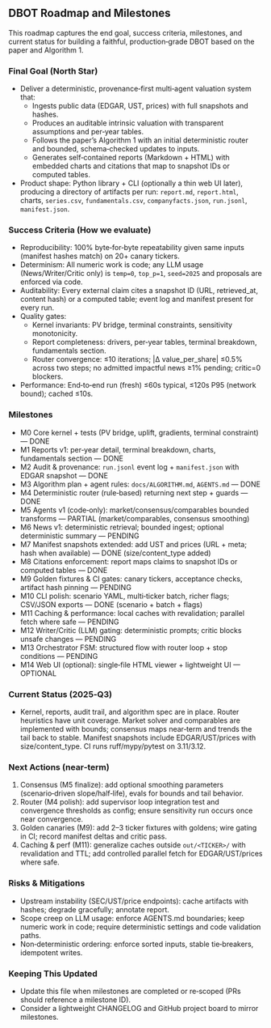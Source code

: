 ## DBOT Roadmap and Milestones

This roadmap captures the end goal, success criteria, milestones, and current status for building a faithful, production‑grade DBOT based on the paper and Algorithm 1.

### Final Goal (North Star)
- Deliver a deterministic, provenance‑first multi‑agent valuation system that:
  - Ingests public data (EDGAR, UST, prices) with full snapshots and hashes.
  - Produces an auditable intrinsic valuation with transparent assumptions and per‑year tables.
  - Follows the paper’s Algorithm 1 with an initial deterministic router and bounded, schema‑checked updates to inputs.
  - Generates self‑contained reports (Markdown + HTML) with embedded charts and citations that map to snapshot IDs or computed tables.
- Product shape: Python library + CLI (optionally a thin web UI later), producing a directory of artifacts per run: `report.md`, `report.html`, charts, `series.csv`, `fundamentals.csv`, `companyfacts.json`, `run.jsonl`, `manifest.json`.

### Success Criteria (How we evaluate)
- Reproducibility: 100% byte‑for‑byte repeatability given same inputs (manifest hashes match) on 20+ canary tickers.
- Determinism: All numeric work is code; any LLM usage (News/Writer/Critic only) is `temp=0`, `top_p=1`, `seed=2025` and proposals are enforced via code.
- Auditability: Every external claim cites a snapshot ID (URL, retrieved_at, content hash) or a computed table; event log and manifest present for every run.
- Quality gates:
  - Kernel invariants: PV bridge, terminal constraints, sensitivity monotonicity.
  - Report completeness: drivers, per‑year tables, terminal breakdown, fundamentals section.
  - Router convergence: ≤10 iterations; |Δ value_per_share| ≤0.5% across two steps; no admitted impactful news ≥1% pending; critic=0 blockers.
- Performance: End‑to‑end run (fresh) ≤60s typical, ≤120s P95 (network bound); cached ≤10s.

### Milestones
- M0 Core kernel + tests (PV bridge, uplift, gradients, terminal constraint) — DONE
- M1 Reports v1: per‑year detail, terminal breakdown, charts, fundamentals section — DONE
- M2 Audit & provenance: `run.jsonl` event log + `manifest.json` with EDGAR snapshot — DONE
- M3 Algorithm plan + agent rules: `docs/ALGORITHM.md`, `AGENTS.md` — DONE
- M4 Deterministic router (rule‑based) returning next step + guards — DONE
- M5 Agents v1 (code‑only): market/consensus/comparables bounded transforms — PARTIAL (market/comparables, consensus smoothing)
- M6 News v1: deterministic retrieval; bounded ingest; optional deterministic summary — PENDING
- M7 Manifest snapshots extended: add UST and prices (URL + meta; hash when available) — DONE (size/content_type added)
- M8 Citations enforcement: report maps claims to snapshot IDs or computed tables — DONE
- M9 Golden fixtures & CI gates: canary tickers, acceptance checks, artifact hash pinning — PENDING
- M10 CLI polish: scenario YAML, multi‑ticker batch, richer flags; CSV/JSON exports — DONE (scenario + batch + flags)
- M11 Caching & performance: local caches with revalidation; parallel fetch where safe — PENDING
- M12 Writer/Critic (LLM) gating: deterministic prompts; critic blocks unsafe changes — PENDING
- M13 Orchestrator FSM: structured flow with router loop + stop conditions — PENDING
- M14 Web UI (optional): single‑file HTML viewer + lightweight UI — OPTIONAL

### Current Status (2025‑Q3)
- Kernel, reports, audit trail, and algorithm spec are in place. Router heuristics have unit coverage. Market solver and comparables are implemented with bounds; consensus maps near‑term and trends the tail back to stable. Manifest snapshots include EDGAR/UST/prices with size/content_type. CI runs ruff/mypy/pytest on 3.11/3.12.

### Next Actions (near‑term)
1) Consensus (M5 finalize): add optional smoothing parameters (scenario‑driven slope/half‑life), evals for bounds and tail behavior.
2) Router (M4 polish): add supervisor loop integration test and convergence thresholds as config; ensure sensitivity run occurs once near convergence.
3) Golden canaries (M9): add 2–3 ticker fixtures with goldens; wire gating in CI; record manifest deltas and critic pass.
4) Caching & perf (M11): generalize caches outside `out/<TICKER>/` with revalidation and TTL; add controlled parallel fetch for EDGAR/UST/prices where safe.

### Risks & Mitigations
- Upstream instability (SEC/UST/price endpoints): cache artifacts with hashes; degrade gracefully; annotate report.
- Scope creep on LLM usage: enforce AGENTS.md boundaries; keep numeric work in code; require deterministic settings and code validation paths.
- Non‑deterministic ordering: enforce sorted inputs, stable tie‑breakers, idempotent writes.

### Keeping This Updated
- Update this file when milestones are completed or re‑scoped (PRs should reference a milestone ID).
- Consider a lightweight CHANGELOG and GitHub project board to mirror milestones.
